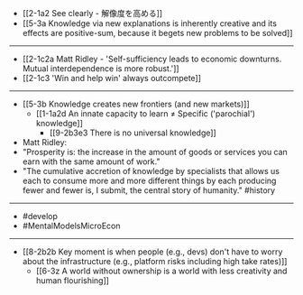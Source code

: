 - [[2-1a2 See clearly - 解像度を高める]]
- [[5-3a Knowledge via new explanations is inherently creative and its effects are positive-sum, because it begets new problems to be solved]]
---
- [[2-1c2a Matt Ridley - 'Self-sufficiency leads to economic downturns. Mutual interdependence is more robust.']]
- [[2-1c3 'Win and help win' always outcompete]]
---
- [[5-3b Knowledge creates new frontiers (and new markets)]]
  - [[1-1a2d An innate capacity to learn ≠ Specific ('parochial') knowledge]]
    - [[9-2b3e3 There is no universal knowledge]]
- Matt Ridley:
- "Prosperity is: the increase in the amount of goods or services you can earn with the same amount of work."
- "The cumulative accretion of knowledge by specialists that allows us each to consume more and more different things by each producing fewer and fewer is, I submit, the central story of humanity." #history 
---
- #develop
- #MentalModelsMicroEcon
---
- [[8-2b2b Key moment is when people (e.g., devs) don't have to worry about the infrastructure (e.g., platform risks including high take rates)]]
  - [[6-3z A world without ownership is a world with less creativity and human flourishing]]
